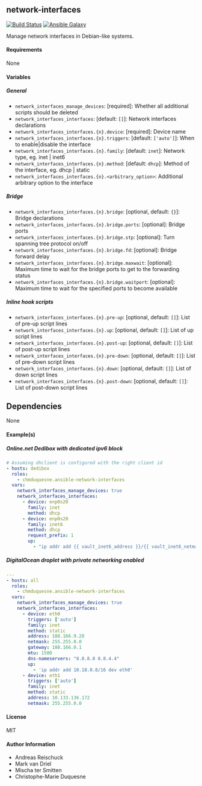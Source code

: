 ## network-interfaces

[![Build Status](https://travis-ci.org/chmduquesne/ansible-network-interfaces.svg?branch=master)](https://travis-ci.org/chmduquesne/ansible-network-interfaces) [![Ansible Galaxy](http://img.shields.io/badge/ansible--galaxy-ansible--network--interfaces-blue.svg)](https://galaxy.ansible.com/chmduquesne/ansible-network-interfaces)

Manage network interfaces in Debian-like systems.

#### Requirements

None

#### Variables

##### General

* `network_interfaces_manage_devices`: [required]: Whether all additional scripts should be deleted
* `network_interfaces_interfaces`: [default: `[]`]: Network interfaces declarations
* `network_interfaces_interfaces.{n}.device`: [required]: Device name
* `network_interfaces_interfaces.{n}.triggers`: [default: `['auto']`]: When to enable|disable the interface
* `network_interfaces_interfaces.{n}.family`: [default: `inet`]: Network type, eg. inet | inet6
* `network_interfaces_interfaces.{n}.method`: [default: `dhcp`]: Method of the interface, eg. dhcp | static
* `network_interfaces_interfaces.{n}.<arbitrary_option>`: Additional arbitrary option to the interface

##### Bridge

* `network_interfaces_interfaces.{n}.bridge`: [optional, default: `{}`]: Bridge declarations
* `network_interfaces_interfaces.{n}.bridge.ports`: [optional]: Bridge ports
* `network_interfaces_interfaces.{n}.bridge.stp`: [optional]: Turn spanning tree protocol on/off
* `network_interfaces_interfaces.{n}.bridge.fd`: [optional]: Bridge forward delay
* `network_interfaces_interfaces.{n}.bridge.maxwait`: [optional]: Maximum time to wait for the bridge ports to get to the forwarding status
* `network_interfaces_interfaces.{n}.bridge.waitport`: [optional]: Maximum time to wait for the specified ports to become available

##### Inline hook scripts

* `network_interfaces_interfaces.{n}.pre-up`: [optional, default: `[]`]: List of pre-up script lines
* `network_interfaces_interfaces.{n}.up`: [optional, default: `[]`]: List of up script lines
* `network_interfaces_interfaces.{n}.post-up`: [optional, default: `[]`]: List of post-up script lines
* `network_interfaces_interfaces.{n}.pre-down`: [optional, default: `[]`]: List of pre-down script lines
* `network_interfaces_interfaces.{n}.down`: [optional, default: `[]`]: List of down script lines
* `network_interfaces_interfaces.{n}.post-down`: [optional, default: `[]`]: List of post-down script lines


## Dependencies

None

#### Example(s)

##### Online.net Dedibox with dedicated ipv6 block

```yaml
# Assuming dhclient is configured with the right client id
- hosts: dedibox
  roles:
    - chmduquesne.ansible-network-interfaces
  vars:
    network_interfaces_manage_devices: true
    network_interfaces_interfaces:
      - device: enp0s20
        family: inet
        method: dhcp
      - device: enp0s20
        family: inet6
        method: dhcp
        request_prefix: 1
        up:
          - "ip addr add {{ vault_inet6_address }}/{{ vault_inet6_netmask }} dev $IFACE"
```


##### DigitalOcean droplet with private networking enabled

```yaml
---
- hosts: all
  roles:
    - chmduquesne.ansible-network-interfaces
  vars:
    network_interfaces_manage_devices: true
    network_interfaces_interfaces:
      - device: eth0
        triggers: ['auto']
        family: inet
        method: static
        address: 188.166.9.28
        netmask: 255.255.0.0
        gateway: 188.166.0.1
        mtu: 1500
        dns-nameservers: "8.8.8.8 8.8.4.4"
        up:
          - 'ip addr add 10.18.0.8/16 dev eth0'
      - device: eth1
        triggers: ['auto']
        family: inet
        method: static
        address: 10.133.136.172
        netmask: 255.255.0.0
```

#### License

MIT

#### Author Information

* Andreas Reischuck
* Mark van Driel
* Mischa ter Smitten
* Christophe-Marie Duquesne
